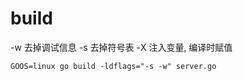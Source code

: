 # build

-w 去掉调试信息
-s 去掉符号表
-X 注入变量, 编译时赋值

```shell
GOOS=linux go build -ldflags="-s -w" server.go
```
